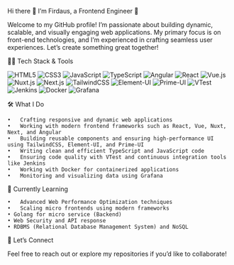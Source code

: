 Hi there 👋 I’m Firdaus, a Frontend Engineer 🚀

Welcome to my GitHub profile! I’m passionate about building dynamic, scalable, and visually engaging web applications. My primary focus is on front-end technologies, and I’m experienced in crafting seamless user experiences. Let’s create something great together!

👨‍💻 Tech Stack & Tools

<p align="left">
  <img src="https://img.shields.io/badge/HTML5-E34F26?style=for-the-badge&logo=html5&logoColor=white" alt="HTML5"/>
  <img src="https://img.shields.io/badge/CSS3-1572B6?style=for-the-badge&logo=css3&logoColor=white" alt="CSS3"/>
  <img src="https://img.shields.io/badge/JavaScript-F7DF1E?style=for-the-badge&logo=javascript&logoColor=black" alt="JavaScript"/>
  <img src="https://img.shields.io/badge/TypeScript-007ACC?style=for-the-badge&logo=typescript&logoColor=white" alt="TypeScript"/>
  <img src="https://img.shields.io/badge/Angular-DD0031?style=for-the-badge&logo=angular&logoColor=white" alt="Angular"/>
  <img src="https://img.shields.io/badge/React-61DAFB?style=for-the-badge&logo=react&logoColor=black" alt="React"/>
  <img src="https://img.shields.io/badge/Vue.js-4FC08D?style=for-the-badge&logo=vue.js&logoColor=white" alt="Vue.js"/>
  <img src="https://img.shields.io/badge/Nuxt.js-00C58E?style=for-the-badge&logo=nuxt.js&logoColor=white" alt="Nuxt.js"/>
  <img src="https://img.shields.io/badge/Next.js-000000?style=for-the-badge&logo=next.js&logoColor=white" alt="Next.js"/>
  <img src="https://img.shields.io/badge/TailwindCSS-38B2AC?style=for-the-badge&logo=tailwind-css&logoColor=white" alt="TailwindCSS"/>
  <img src="https://img.shields.io/badge/Element--UI-409EFF?style=for-the-badge&logo=element&logoColor=white" alt="Element-UI"/>
  <img src="https://img.shields.io/badge/Prime--UI-528DD7?style=for-the-badge&logo=prime&logoColor=white" alt="Prime-UI"/>
  <img src="https://img.shields.io/badge/VTest-E53935?style=for-the-badge&logo=testing-library&logoColor=white" alt="VTest"/>
  <img src="https://img.shields.io/badge/Jenkins-D24939?style=for-the-badge&logo=jenkins&logoColor=white" alt="Jenkins"/>
  <img src="https://img.shields.io/badge/Docker-2496ED?style=for-the-badge&logo=docker&logoColor=white" alt="Docker"/>
  <img src="https://img.shields.io/badge/Grafana-F46800?style=for-the-badge&logo=grafana&logoColor=white" alt="Grafana"/>
</p>

🛠 What I Do

    •	Crafting responsive and dynamic web applications
    •	Working with modern frontend frameworks such as React, Vue, Nuxt, Next, and Angular
    •	Building reusable components and ensuring high-performance UI using TailwindCSS, Element-UI, and Prime-UI
    •	Writing clean and efficient TypeScript and JavaScript code
    •	Ensuring code quality with VTest and continuous integration tools like Jenkins
    •	Working with Docker for containerized applications
    •	Monitoring and visualizing data using Grafana

🌱 Currently Learning

    •	Advanced Web Performance Optimization techniques
    •	Scaling micro frontends using modern frameworks
    • Golang for micro service (Backend)
    • Web Security and API response
    • RDBMS (Relational Database Management System) and NoSQL

💬 Let’s Connect

Feel free to reach out or explore my repositories if you’d like to collaborate!
